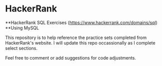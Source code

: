 # HackerRank
**HackerRank SQL Exercises (https://www.hackerrank.com/domains/sql) 
**Using MySQL

This repository is to help reference the practice sets completed from HackerRank's website. I will update this repo occassionally as I complete select sections.

Feel free to comment or add suggestions for code adjustments.
